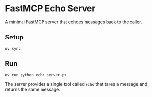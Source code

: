 # FastMCP Echo Server

A minimal FastMCP server that echoes messages back to the caller.

## Setup

```bash
uv sync
```

## Run

```bash
uv run python echo_server.py
```

The server provides a single tool called `echo` that takes a message and returns the same message.